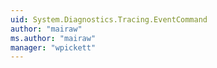 ```yaml
---
uid: System.Diagnostics.Tracing.EventCommand
author: "mairaw"
ms.author: "mairaw"
manager: "wpickett"
---
```

